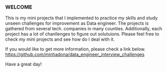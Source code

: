 ### WELCOME

This is my mini projects that I implemented to practice my skills and study unseen challenges for improvement as Data engineer. The projects is gathered from several tech. companies in many counties. Additionally, each project has a lot of chanllenges to figure out solutuions. Please feel free to check my mini projects and see how do I deal with it.


If you would like to get more information, please check a link below.
https://github.com/minhadona/data_engineer_interview_challenges

Have a great day!



